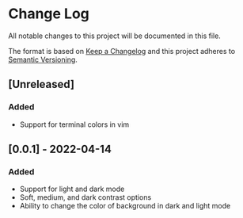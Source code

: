 # Change Log
All notable changes to this project will be documented in this file.
 
The format is based on [Keep a Changelog](http://keepachangelog.com/) and this
project adheres to [Semantic Versioning](http://semver.org/).

## [Unreleased]

### Added

- Support for terminal colors in vim

## [0.0.1] - 2022-04-14

### Added

- Support for light and dark mode
- Soft, medium, and dark contrast options
- Ability to change the color of background in dark and light mode
